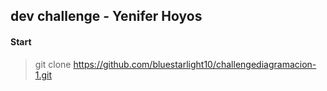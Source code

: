## dev challenge - Yenifer Hoyos

#### Start

> git clone https://github.com/bluestarlight10/challengediagramacion-1.git